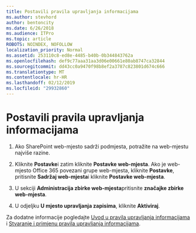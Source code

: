 ```yaml
---
title: Postavili pravila upravljanja informacijama
ms.author: stevhord
author: bentoncity
ms.date: 6/26/2018
ms.audience: ITPro
ms.topic: article
ROBOTS: NOINDEX, NOFOLLOW
localization_priority: Normal
ms.assetid: 253110c8-ed8e-4485-b40b-0b344843762a
ms.openlocfilehash: def9c77aaa31aa3d06e00661e80ab8747ca32844
ms.sourcegitcommit: dd43cc0a9470f98b8ef2a3787c823801d674c666
ms.translationtype: MT
ms.contentlocale: hr-HR
ms.lasthandoff: 02/12/2019
ms.locfileid: "29932860"
---
```

# <a name="set-up-information-management-policies"></a>Postavili pravila upravljanja informacijama

1. Ako SharePoint web-mjesto sadrži podmjesta, potražite na web-mjestu najviše razine.
    
2. Kliknite **Postavke**i zatim kliknite **Postavke web-mjesta**. Ako je web-mjesto Office 365 povezani grupe web-mjesta, kliknite **Postavke**, pritisnite **Sadržaj web-mjesta**i kliknite **Postavke web-mjesta**.
    
3. U sekciji **Administracija zbirke web-mjesta**pritisnite **značajke zbirke web-mjesta**.
    
4. U odjeljku **U mjesto upravljanja zapisima**, kliknite **Aktiviraj**.
    
Za dodatne informacije pogledajte [Uvod u pravila upravljanja informacijama](https://go.microsoft.com/fwlink/?linkid=404239) i [Stvaranje i primjenu pravila upravljanja informacijama](https://go.microsoft.com/fwlink/?linkid=2003916).
  

